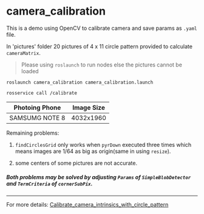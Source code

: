 # camera_calibration
This is a demo using OpenCV to calibrate camera and save params as `.yaml` file.

In 'pictures' folder 20 pictures of 4 x 11 circle pattern provided to calculate `cameraMatrix`.

>Please using `roslaunch` to run nodes else the pictures cannot be loaded

`roslaunch camera_calibration camera_calibration.launch`

`rosservice call /calibrate`

|Photoing Phone|Image Size|
|-|-|
|SAMSUMG NOTE 8|4032x1960|

Remaining problems:
1. `findCirclesGrid` only works when `pyrDown` executed three times which means images are 1/64 as big as origin(same  in using `resize`).

2. some centers of some pictures are not accurate.
##### Both problems may be solved by adjusting `Params` of `SimpleBlobDetector` and `TermCriteria` of `cornerSubPix`.


---------
For more details: [Calibrate_camera_intrinsics_with_circle_pattern](https://github.com/SsisyphusTao/camera_calibration/blob/master/Calibrate_camera_intrinsics_with_circle_pattern.pdf)
